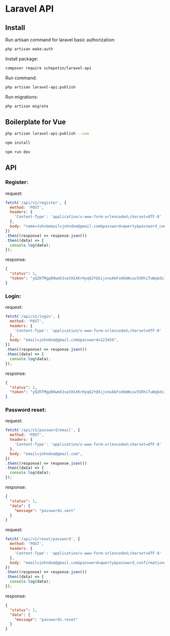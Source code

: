 # Laravel API

## Install

Run artisan command for laravel basic authorization:

```bash
php artisan make:auth
```

Install package:

```bash
composer require schepotin/laravel-api
```

Run command:

```bash
php artisan laravel-api:publish
```

Run migrations:

```bash
php artisan migrate
```

## Boilerplate for Vue

```bash
php artisan laravel-api:publish --vue
```

```bash
npm install
```

```bash
npm run dev
```

## API

### Register:

request:

```javascript
fetch('/api/v1/register', {
  method: 'POST',
  headers: {
    'Content-Type': 'application/x-www-form-urlencoded;charset=UTF-8'
  },
  body: "name=John&email=johndoe@gmail.com&password=qwerty&password_confirmation=qwerty",
})
.then((response) => response.json())
.then((data) => {
  console.log(data);
});
```

response:

```json
{
  "status": 1,
  "token": "yQZKTMgpB9wmX3seCH1XKrHyq62YQXijvnoAkFsHXmNcuv5SRhiTuWqbdsIP"
}
```

### Login:

request:

```javascript
fetch('/api/v1/login', {
  method: 'POST',
  headers: {
    'Content-Type': 'application/x-www-form-urlencoded;charset=UTF-8'
  },
  body: "email=johndoe@gmail.com&password=123456",
})
.then((response) => response.json())
.then((data) => {
  console.log(data);
});
```

response:

```json
{
  "status": 1,
  "token": "yQZKTMgpB9wmX3seCH1XKrHyq62YQXijvnoAkFsHXmNcuv5SRhiTuWqbdsIP"
}
```

### Password reset:

request:

```javascript
fetch('/api/v1/password/email', {
  method: 'POST',
  headers: {
    'Content-Type': 'application/x-www-form-urlencoded;charset=UTF-8'
  },
  body: "email=johndoe@gmail.com",
})
.then((response) => response.json())
.then((data) => {
  console.log(data);
});
```

response:

```json
{
  "status": 1,
  "data": {
    "message": "passwords.sent"
  }
}
```

request:

```javascript
fetch('/api/v1/reset/password', {
  method: 'POST',
  headers: {
    'Content-Type': 'application/x-www-form-urlencoded;charset=UTF-8'
  },
  body: "email=johndoe@gmail.com&password=qwerty&password_confirmation=qwerty&token=2b8db1c9655ed1dcf1752867b652774e48e890e2709daa992f271df5d787a8ce",
})
.then((response) => response.json())
.then((data) => {
  console.log(data);
});
```

response:

```json
{
  "status": 1,
  "data": {
    "message": "passwords.reset"
  }
}
```